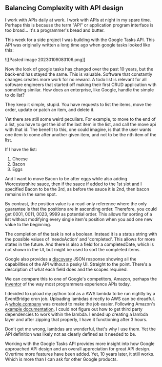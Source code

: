 ## Balancing Complexity with API design
I work with APIs daily at work. I work with APIs at night in my spare time. Perhaps this is because the term "API" or application program interface is too broad... It's a programmer's bread and butter.

This week for a side project I was building with the Google Tasks API. This API was originally written a long time ago when google tasks looked like this:

![[Pasted image 20230109083106.png]]

Now the look of google tasks has changed over the past 10 years, but the back-end has stayed the same. This is valuable. Software that constantly changes creates more work for no reward. A todo list is relevant for all software engineers that started off making their first CRUD application with something similar. How does an enterprise, like Google, handle the simple to do list?

They keep it simple, stupid. You have requests to list the items, move the order, update or patch an item, and delete it. 

Yet there are still some weird peculiars. For example, to move to the end of a list, you have to get the id of the last item in the list, and call the move api with that id. The benefit to this, one could imagine, is that the user wants one item to come after another given item, and not to be the nth item of the list. 

If I have the list:
1. Cheese
2. Bacon
3. Eggs

And I want to move Bacon to be after eggs while also adding Worcestershire sauce, then if the sauce if added to the 1st slot and I specified Bacon to be the 3rd, as before the sauce it is 2nd, then bacon remains in the same spot.

By contrast, the position value is a read-only reference where the only guarantee is that the positions are in ascending order. Therefore, you could get 0001, 0011, 0023, 9999 as potential order. This allows for sorting of a list without modifying every single item's position when you add one new value to the beginning.

The completion of the task is not a boolean. Instead it is a status string with the possible values of 'needsAction' and 'completed'. This allows for more states in the future. And there is also a field for a completedDate, which is not shown in the UI, but might be used to sort the completed items.

Google also provides a [discovery](https://www.googleapis.com/discovery/v1/apis/tasks/v1/rest) JSON response showing all the capabilities of the API without a pesky UI. Straight to the point. There's a description of what each field does and the scopes required.

We can compare this to one of Google's competitors, Amazon, perhaps the [inventor](https://nordicapis.com/the-bezos-api-mandate-amazons-manifesto-for-externalization/) of the way most programmers experience APIs today.

I decided to upload my python tool as a AWS lambda to be run nightly by a EventBridge cron job. Uploading lambdas directly to AWS can be dreadful. A [whole company](https://www.serverless.com/) was created to make the job easier. Following Amazon's [example documentation](https://docs.aws.amazon.com/lambda/latest/dg/python-package.html#python-package-dependencies), I could not figure out how to get third party dependencies to work within the lambda. I ended up creating a lambda layer and after zipping that properly, I have it functioning after 3 hours.

Don't get me wrong, lambdas are wonderful, that's why I use them. Yet the API definition was likely not as clearly defined as it needed to be.

Working with the Google Tasks API provides more insight into how Google approached API design and an overall appreciation for great API design. Overtime more features have been added. Yet, 10 years later, it still works. Which is more than I can ask for other Google products.